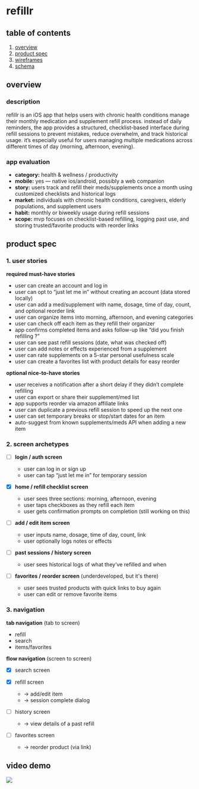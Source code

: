 # refillr

## table of contents

1. [overview](#overview)  
2. [product spec](#product-spec)  
3. [wireframes](#wireframes)  
4. [schema](#schema)


## overview

### description

refillr is an iOS app that helps users with chronic health conditions manage their monthly medication and supplement refill process. instead of daily reminders, the app provides a structured, checklist-based interface during refill sessions to prevent mistakes, reduce overwhelm, and track historical usage. it’s especially useful for users managing multiple medications across different times of day (morning, afternoon, evening).

### app evaluation

- **category:** health & wellness / productivity  
- **mobile:** yes — native ios/android, possibly a web companion  
- **story:** users track and refill their meds/supplements once a month using customized checklists and historical logs  
- **market:** individuals with chronic health conditions, caregivers, elderly populations, and supplement users  
- **habit:** monthly or biweekly usage during refill sessions  
- **scope:** mvp focuses on checklist-based refilling, logging past use, and storing trusted/favorite products with reorder links


## product spec

### 1. user stories

**required must-have stories**

- user can create an account and log in  
- user can opt to “just let me in” without creating an account (data stored locally)  
- user can add a med/supplement with name, dosage, time of day, count, and optional reorder link  
- user can organize items into morning, afternoon, and evening categories  
- user can check off each item as they refill their organizer  
- app confirms completed items and asks follow-up like “did you finish refilling <item>?”  
- user can see past refill sessions (date, what was checked off)  
- user can add notes or effects experienced from a supplement  
- user can rate supplements on a 5-star personal usefulness scale  
- user can create a favorites list with product details for easy reorder  

**optional nice-to-have stories**

- user receives a notification after a short delay if they didn’t complete refilling  
- user can export or share their supplement/med list  
- app supports reorder via amazon affiliate links  
- user can duplicate a previous refill session to speed up the next one  
- user can set temporary breaks or stop/start dates for an item  
- auto-suggest from known supplements/meds API when adding a new item  


### 2. screen archetypes

- [ ] **login / auth screen**  
  - user can log in or sign up  
  - user can tap “just let me in” for temporary session  

- [x] **home / refill checklist screen**  
  - user sees three sections: morning, afternoon, evening  
  - user taps checkboxes as they refill each item  
  - user gets confirmation prompts on completion (still working on this)

- [ ] **add / edit item screen**
  - user inputs name, dosage, time of day, count, link  
  - user optionally logs notes or effects  

- [ ] **past sessions / history screen**  
  - user sees historical logs of what they’ve refilled and when  

- [ ] **favorites / reorder screen** (underdeveloped, but it's there)
  - user sees trusted products with quick links to buy again  
  - user can edit or remove favorite items  


### 3. navigation

**tab navigation** (tab to screen)

- refill  
- search  
- items/favorites  

**flow navigation** (screen to screen)

- [x] search screen  

- [x] refill screen  
  - → add/edit item  
  - → session complete dialog  

- [ ] history screen  
  - → view details of a past refill  

- [ ] favorites screen  
  - → reorder product (via link)  

## video demo
<div>
    <a href="https://www.loom.com/share/4ef5e148641844cab5b1d3ffb2d69e83">
      <img style="max-width:300px;" src="https://cdn.loom.com/sessions/thumbnails/4ef5e148641844cab5b1d3ffb2d69e83-a16733cc14c29d68-full-play.gif">
    </a>
  </div>

